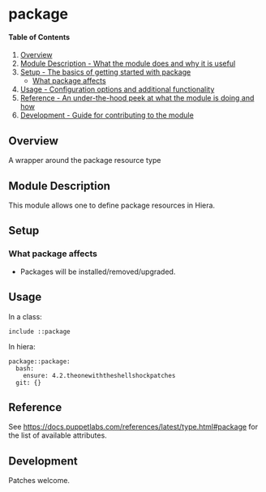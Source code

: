 # package

#### Table of Contents

1. [Overview](#overview)
2. [Module Description - What the module does and why it is useful](#module-description)
3. [Setup - The basics of getting started with package](#setup)
    * [What package affects](#what-package-affects)
4. [Usage - Configuration options and additional functionality](#usage)
5. [Reference - An under-the-hood peek at what the module is doing and how](#reference)
6. [Development - Guide for contributing to the module](#development)

## Overview

A wrapper around the package resource type

## Module Description

This module allows one to define package resources in Hiera.

## Setup

### What package affects

* Packages will be installed/removed/upgraded.

## Usage

In a class:
```
include ::package
```

In hiera:
```
package::package:
  bash:
    ensure: 4.2.theonewiththeshellshockpatches
  git: {}
```

## Reference

See https://docs.puppetlabs.com/references/latest/type.html#package for the
list of available attributes.

## Development

Patches welcome.
